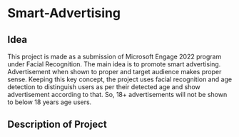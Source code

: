 # Smart-Advertising

## Idea
This project is made as a submission of Microsoft Engage 2022 program under Facial Recognition. 
The main idea is to promote smart advertising. Advertisement when shown to proper and target audience makes proper sense. Keeping this key concept, the project uses facial recognition and age detection to distinguish users as per their detected age and show advertisement according to that.
So, 18+ advertisements will not be shown to below 18 years age users.

## Description of Project
